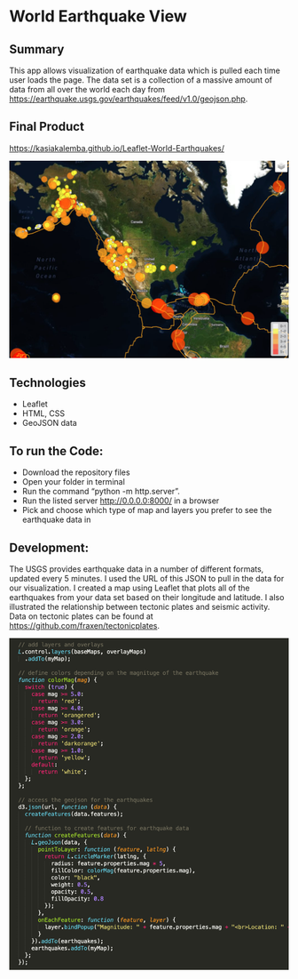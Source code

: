 # World Earthquake View 

## Summary 
This app allows visualization of earthquake data which is pulled each time user loads the page. The data set is a collection of a massive amount of data from all over the world each day from https://earthquake.usgs.gov/earthquakes/feed/v1.0/geojson.php.

## Final Product
 https://kasiakalemba.github.io/Leaflet-World-Earthquakes/
 
![](images/map.png)

## Technologies
* Leaflet 
* HTML, CSS 
* GeoJSON data

## To run the Code: 
* Download the repository files 
* Open your folder in terminal
* Run the command “python -m http.server”.
* Run the listed server http://0.0.0.0:8000/ in a browser
* Pick and choose which type of map and layers you prefer to see the earthquake data in

## Development:
The USGS provides earthquake data in a number of different formats, updated every 5 minutes. I used the URL of this JSON to pull in the data for our visualization.
I created a map using Leaflet that plots all of the earthquakes from your data set based on their longitude and latitude. I also illustrated the relationship between tectonic plates and seismic activity. Data on tectonic plates can be found at https://github.com/fraxen/tectonicplates. 

![](images/code.png)











